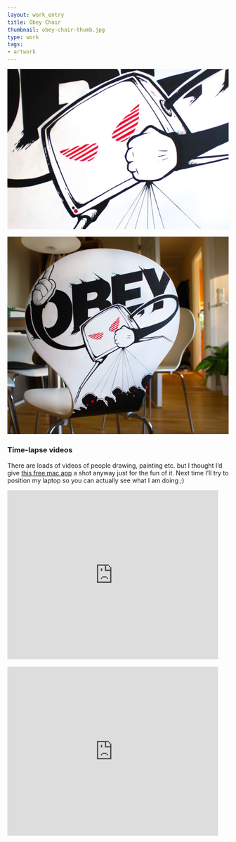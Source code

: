 ```yaml
---
layout: work_entry
title: Obey Chair
thumbnail: obey-chair-thumb.jpg
type: work
tags: 
- artwork
---
```


				
<p><img src="/images/work/2010-08-31_obey_chair_2.jpg" class="illustration" title="Obey Chair 2" alt="Obey Chair 2"></p>

<p><img src="/images/work/2010-08-31_obey_chair.jpg" class="illustration" title="Obey Chair 3" alt="Obey Chair 3"></p>


### Time-lapse videos ###

There are loads of videos of people drawing, painting etc. but I thought I’d give <a href="http://gawker.sourceforge.net/Download.html">this free mac app</a> a shot anyway just for the fun of it. Next time I’ll try to position my laptop so you can actually see what I am doing ;)


<p><object width="480" height="385"><param name="movie" value="http://www.youtube.com/v/sLUgqCg3jdI?version=3&amp;hl=en_US&amp;rel=0"></param><param name="allowFullScreen" value="true"></param><param name="allowscriptaccess" value="always"></param><embed src="http://www.youtube.com/v/sLUgqCg3jdI?version=3&amp;hl=en_US&amp;rel=0" type="application/x-shockwave-flash" width="480" height="385" allowscriptaccess="always" allowfullscreen="true"></embed></object></p>


<p><object width="480" height="385"><param name="movie" value="http://www.youtube.com/v/tNlO-mNJzv4?version=3&amp;hl=en_US&amp;rel=0"></param><param name="allowFullScreen" value="true"></param><param name="allowscriptaccess" value="always"></param><embed src="http://www.youtube.com/v/tNlO-mNJzv4?version=3&amp;hl=en_US&amp;rel=0" type="application/x-shockwave-flash" width="480" height="385" allowscriptaccess="always" allowfullscreen="true"></embed></object></p>